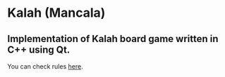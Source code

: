 # Kalah (Mancala)
## Implementation of Kalah board game written in C++ using Qt.
You can check rules [here](https://mancala.fandom.com/wiki/Kalah).
